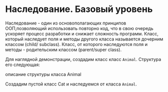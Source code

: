 # Наследование. Базовый уровень

Наследование - один из основополагающих принципов ООП,позволяющий использовать повторно код,
что в свою очередь ускоряет процесс разработки и снижает сложность программ.
Класс, который наследует поля и методы другого класса называется дочерним классом (child/ subclass).
Класс, от которого наследуются поля и методы - родительским классом (parent/super class).

Для наглядной демонстрации, создадим класс класс `Animal`. Структура его следующая:

описание структуры класса Animal

Создадим пустой класс Cat и наследуемся от класса `Animal`. 

